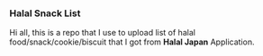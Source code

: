 ### Halal Snack List

Hi all, this is a repo that I use to upload list of halal food/snack/cookie/biscuit that I got from __Halal Japan__ Application.


